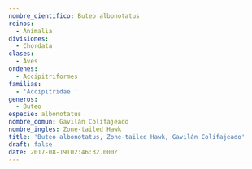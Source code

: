```yaml
---
nombre_cientifico: Buteo albonotatus
reinos:
  - Animalia
divisiones:
  - Chordata
clases:
  - Aves
ordenes:
  - Accipitriformes
familias:
  - 'Accipitridae '
generos:
  - Buteo
especie: albonotatus
nombre_comun: Gavilán Colifajeado
nombre_ingles: Zone-tailed Hawk
title: 'Buteo albonotatus, Zone-tailed Hawk, Gavilán Colifajeado'
draft: false
date: 2017-08-19T02:46:32.000Z
---
```


